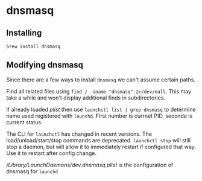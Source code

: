 dnsmasq
=======

## Installing

`brew install dnsmasq`

## Modifying dnsmasq

Since there are a few ways to install `dnsmasq` we can't assume certain paths.

Find all related files using `find / -iname "dnsmasq" 2>/dev/null`. This may take a while and won't display additional finds in subdirectories.

If already loaded _plist_ then use `launchctl list | grep dnsmasq` to determine name used registered with `launchd`. First number is currnet PID, seconde is current status.

The CLI for `launchctl` has changed in recent versions. The load/unload/start/stop commands are deprecated. `launchctl stop` will still stop a daemon, but will allow it to immediately restart if configured that way. Use it to restart after config change.

_/Library/LaunchDaemons/dev.dnsmasq.plist_ is the configuration of dnsmasq for `launchd`

